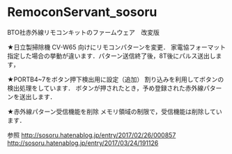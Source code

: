 # RemoconServant_sosoru
BTO社赤外線リモコンキットのファームウェア　改変版

★日立製掃除機 CV-W65 向けにリモコンパターンを変更．
家電協フォーマット指定した場合の挙動が違います．パターン送信終了後，8T後にパルス送出します，

★PORTB4~7をボタン押下検出用に設定（追加）
割り込みを利用してボタンの検出処理をしています．
ボタンが押されたとき，予め登録された赤外線パターンを送出します．

★赤外線パターン受信機能を削除
メモリ領域の制限で，受信機能は削除しています．

参照
http://sosoru.hatenablog.jp/entry/2017/02/26/000857
http://sosoru.hatenablog.jp/entry/2017/03/24/191126